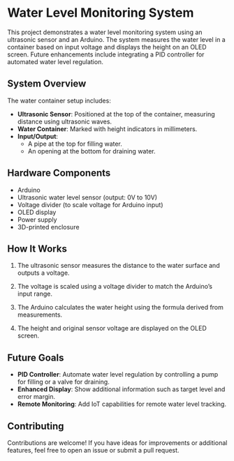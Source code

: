 # Water Level Monitoring System

This project demonstrates a water level monitoring system using an ultrasonic sensor and an Arduino. The system measures the water level in a container based on input voltage and displays the height on an OLED screen. Future enhancements include integrating a PID controller for automated water level regulation.

## System Overview

The water container setup includes:

- **Ultrasonic Sensor**: Positioned at the top of the container, measuring distance using ultrasonic waves.
- **Water Container**: Marked with height indicators in millimeters.
- **Input/Output**:
  - A pipe at the top for filling water.
  - An opening at the bottom for draining water.

## Hardware Components

- Arduino
- Ultrasonic water level sensor (output: 0V to 10V)
- Voltage divider (to scale voltage for Arduino input)
- OLED display
- Power supply
- 3D-printed enclosure

## How It Works

1. The ultrasonic sensor measures the distance to the water surface and outputs a voltage.

2. The voltage is scaled using a voltage divider to match the Arduino’s input range.

3. The Arduino calculates the water height using the formula derived from measurements.

4. The height and original sensor voltage are displayed on the OLED screen.

## Future Goals

- **PID Controller**: Automate water level regulation by controlling a pump for filling or a valve for draining.
- **Enhanced Display**: Show additional information such as target level and error margin.
- **Remote Monitoring**: Add IoT capabilities for remote water level tracking.

## Contributing

Contributions are welcome! If you have ideas for improvements or additional features, feel free to open an issue or submit a pull request.
